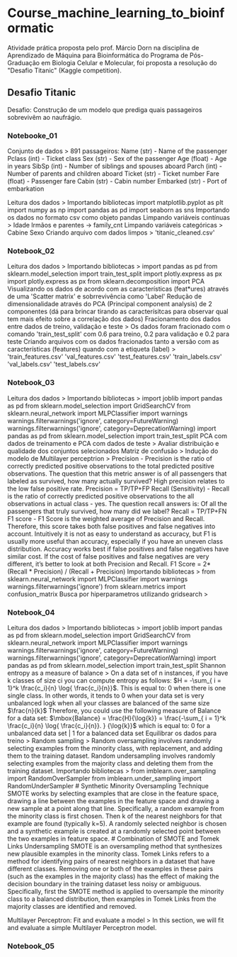 # Course_machine_learning_to_bioinformatic

Atividade prática proposta pelo prof. Márcio Dorn na disciplina de Aprendizado de Máquina para Bioinformática do Programa de Pós-Graduação em Biologia Celular e Molecular, foi proposta a resolução do "Desafio Titanic" (Kaggle competition).

## Desafio Titanic

Desafio: Construção de um modelo que prediga quais passageiros sobrevivêm ao naufrágio.

### Notebooke_01

Conjunto de dados >
	891 passageiros: 
		Name (str) - Name of the passenger
		Pclass (int) - Ticket class
		Sex (str) - Sex of the passenger
		Age (float) - Age in years
		SibSp (int) - Number of siblings and spouses aboard
		Parch (int) - Number of parents and children aboard
		Ticket (str) - Ticket number
		Fare (float) - Passenger fare
		Cabin (str) - Cabin number
		Embarked (str) - Port of embarkation

Leitura dos dados >
	Importando bibliotecas
		import matplotlib.pyplot as plt
		import numpy as np
		import pandas as pd
		import seaborn as sns
	Importando os dados no formato csv como objeto pandas
Limpando variáveis contínuas >
	Idade
	Irmãos e parentes -> family_cnt
Limpando variáveis categóricas >
	Cabine
	Sexo
Criando arquivo com dados limpos >
	'titanic_cleaned.csv'

### Notebook_02

Leitura dos dados >
	Importando bibliotecas >
		import pandas as pd
		from sklearn.model_selection import train_test_split
		import plotly.express as px
		import plotly.express as px
		from sklearn.decomposition import PCA
	Visualizando os dados de acordo com as características (feat*ures) através de uma 'Scatter matrix' e sobrrevivência como 'Label'
	Redução de dimensionalidade através do PCA (Principal component analysis) de 2 componentes (dá para brincar tirando as caracterísitcas para observar qual tem mais efeito sobre a correlação dos dados)
Fracionamento dos dados entre dados de treino, validação e teste >
	Os dados foram fracionado com o comando 'train_test_split' com 0.6 para treino, 0.2 para validação e 0.2 para teste 
Criando arquivos com os dados fracionados tanto a versão com as características (features) quando com a etiqueta (label) >
	'train_features.csv'
	'val_features.csv'
	'test_features.csv'
	'train_labels.csv'
	'val_labels.csv'
	'test_labels.csv'

### Notebook_03

Leitura dos dados >
	Importando bibliotecas >
		import joblib import pandas as pd
		from sklearn.model_selection import GridSearchCV
		from sklearn.neural_network import MLPClassifier
		import warnings
		warnings.filterwarnings('ignore', category=FutureWarning)
		warnings.filterwarnings('ignore', category=DeprecationWarning)
		import pandas as pd
		from sklearn.model_selection import train_test_split
PCA com dados de treinamento e PCA com dados de teste >
	Avaliar distribuição e qualidade dos conjuntos selecionados
Matriz de confusão >
Indução do modelo de Multilayer perceptrion >
	Precision - Precision is the ratio of correctly predicted positive observations to the total predicted positive observations. The question that this metric answer is of all passengers that labeled as survived, how many actually survived? High precision relates to the low false positive rate.
	Precision = TP/TP+FP
	Recall (Sensitivity) - Recall is the ratio of correctly predicted positive observations to the all observations in actual class - yes. The question recall answers is: Of all the passengers that truly survived, how many did we label? 
	Recall = TP/TP+FN
	F1 score - F1 Score is the weighted average of Precision and Recall. Therefore, this score takes both false positives and false negatives into account. Intuitively it is not as easy to understand as accuracy, but F1 is usually more useful than accuracy, especially if you have an uneven class distribution. Accuracy works best if false positives and false negatives have similar cost. If the cost of false positives and false negatives are very different, it’s better to look at both Precision and Recall.
	F1 Score = 2*(Recall * Precision) / (Recall + Precision)
	Importando bibliotecas >
		from sklearn.neural_network import MLPClassifier
		import warnings
		warnings.filterwarnings('ignore')
		from sklearn.metrics import confusion_matrix
	Busca por hiperparametros utilizando gridsearch >

### Notebook_04

Leitura dos dados >
	Importando bibliotecas >
		import joblib
		import pandas as pd
		from sklearn.model_selection import GridSearchCV
		from sklearn.neural_network import MLPClassifier
		import warnings
		warnings.filterwarnings('ignore', category=FutureWarning)
		warnings.filterwarnings('ignore', category=DeprecationWarning)
		import pandas as pd
		from sklearn.model_selection import train_test_split
	Shannon entropy as a measure of balance >
		On a data set of n instances, if you have k classes of size ci you can compute entropy as follows:
		$H = -\sum_{ i = 1}^k \frac{c_i}{n} \log{ \frac{c_i}{n}}$.
		This is equal to:
		0 when there is one single class. In other words, it tends to 0 when your data set is very unbalanced
		logk when all your classes are balanced of the same size $\frac{n}{k}$
		Therefore, you could use the following measure of Balance for a data set:
		$\mbox{Balance} = \frac{H}{\log{k}} = \frac{-\sum_{ i = 1}^k \frac{c_i}{n} \log{ \frac{c_i}{n}}.  } {\log{k}}$
		which is equal to: 0 for a unbalanced data set | 1 for a balanced data set
	Equilibrar os dados para treino >
		Random sampling >
			Random oversampling involves randomly selecting examples from the minority class, with replacement, and adding them to the training dataset. Random undersampling involves randomly selecting examples from the majority class and deleting them from the training dataset.
			Importando bibliotecas >
				from imblearn.over_sampling import RandomOverSampler
				from imblearn.under_sampling import RandomUnderSampler
		# Synthetic Minority Oversampling Technique
			SMOTE works by selecting examples that are close in the feature space, drawing a line between the examples in the feature space and drawing a new sample at a point along that line.
			Specifically, a random example from the minority class is first chosen. Then k of the nearest neighbors for that example are found (typically k=5). A randomly selected neighbor is chosen and a synthetic example is created at a randomly selected point between the two examples in feature space.
		# Combination of SMOTE and Tomek Links Undersampling
			SMOTE is an oversampling method that synthesizes new plausible examples in the minority class.
			Tomek Links refers to a method for identifying pairs of nearest neighbors in a dataset that have different classes. Removing one or both of the examples in these pairs (such as the examples in the majority class) has the effect of making the decision boundary in the training dataset less noisy or ambiguous.
			Specifically, first the SMOTE method is applied to oversample the minority class to a balanced distribution, then examples in Tomek Links from the majority classes are identified and removed.

			


Multilayer Perceptron: Fit and evaluate a model > In this section, we will fit and evaluate a simple Multilayer Perceptron model.

### Notebook_05



